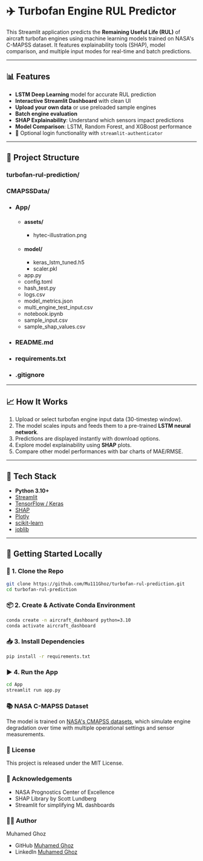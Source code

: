 # ✈️ Turbofan Engine RUL Predictor

This Streamlit application predicts the **Remaining Useful Life (RUL)** of aircraft turbofan engines using machine learning models trained on NASA's C-MAPSS dataset. It features explainability tools (SHAP), model comparison, and multiple input modes for real-time and batch predictions.

---

## 📊 Features

- **LSTM Deep Learning** model for accurate RUL prediction  
- **Interactive Streamlit Dashboard** with clean UI  
- **Upload your own data** or use preloaded sample engines  
- **Batch engine evaluation**  
- **SHAP Explainability**: Understand which sensors impact predictions  
- **Model Comparison**: LSTM, Random Forest, and XGBoost performance  
- 🔐 Optional login functionality with `streamlit-authenticator`

---

## 📂 Project Structure

### turbofan-rul-prediction/
### CMAPSSData/
- ### App/
    - #### assets/
        - hytec-illustration.png
    - #### model/
        - keras_lstm_tuned.h5
        - scaler.pkl
    - app.py
    - config.toml
    - hash_test.py
    - logs.csv
    - model_metrics.json
    - multi_engine_test_input.csv
    - notebook.ipynb
    - sample_input.csv
    - sample_shap_values.csv
- ### README.md
- ### requirements.txt
- ### .gitignore


---

## 📈 How It Works

1. Upload or select turbofan engine input data (30-timestep window).
2. The model scales inputs and feeds them to a pre-trained **LSTM neural network**.
3. Predictions are displayed instantly with download options.
4. Explore model explainability using **SHAP** plots.
5. Compare other model performances with bar charts of MAE/RMSE.

---

## 🧪 Tech Stack

- **Python 3.10+**
- [Streamlit](https://streamlit.io/)
- [TensorFlow / Keras](https://www.tensorflow.org/)
- [SHAP](https://github.com/slundberg/shap)
- [Plotly](https://plotly.com/)
- [scikit-learn](https://scikit-learn.org/)
- [joblib](https://joblib.readthedocs.io/)

---

## 🚀 Getting Started Locally

### 🔧 1. Clone the Repo

```bash
git clone https://github.com/Mu111Ghoz/turbofan-rul-prediction.git
cd turbofan-rul-prediction
```
### 📦 2. Create & Activate Conda Environment
```bash
conda create -n aircraft_dashboard python=3.10
conda activate aircraft_dashboard
```
### 📥 3. Install Dependencies
```bash
pip install -r requirements.txt
```
### ▶️ 4. Run the App
```bash
cd App
streamlit run app.py
```
### 📚 NASA C-MAPSS Dataset
The model is trained on [NASA's CMAPSS datasets](https://www.nasa.gov/intelligent-systems-division/discovery-and-systems-health/pcoe/pcoe-data-set-repository/), which simulate engine degradation over time with multiple operational settings and sensor measurements.
### 📄 License
This project is released under the MIT License.
### 🤝 Acknowledgements
- NASA Prognostics Center of Excellence
- SHAP Library by Scott Lundberg
- Streamlit for simplifying ML dashboards
### 👨‍💻 Author
Muhamed Ghoz
- GitHub [Muhamed Ghoz](https://github.com/Mu111Ghoz)
- LinkedIn [Muhamed Ghoz](www.linkedin.com/in/muhamed-abdelfattah-ghoz-38636184)